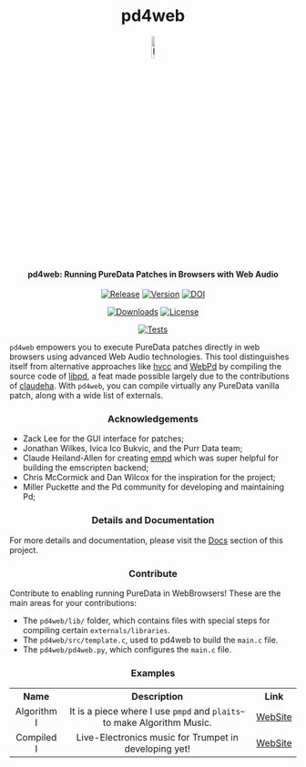 <p align="center">
  <h1 align="center">pd4web</h1>
  <p align="center">
    <a href="https://charlesneimog.github.io/pd4web">
      <img src="https://raw.githubusercontent.com/charlesneimog/pd4web/main/docs/assets/icon.svg" width="10%" alt="Logo">
    </a>
  </p>
  <h4 align="center">pd4web: Running PureData Patches in Browsers with Web Audio</h4>
</p>

<p align="center">
  <a href="https://github.com/charlesneimog/pd4web/releases/latest"><img src="https://img.shields.io/github/release/charlesneimog/pd4web?include_prereleases" alt="Release"></a>
  <a href="https://pypistats.org/packages/pd4web"><img src="https://img.shields.io/pypi/pyversions/pd4web" alt="Version"></a>
  <a href="https://zenodo.org/badge/latestdoi/685549750"><img src="https://zenodo.org/badge/685549750.svg" alt="DOI"></a>
</p>

<p align="center">
    <a href="https://pypistats.org/packages/pd4web"><img src="https://img.shields.io/pypi/dm/pd4web" alt="Downloads"></a>
    <a href="https://img.shields.io/pypi/pyversions/pd4web"><img src="https://img.shields.io/badge/platforms-macOS%20%7C%20Windows%20%7C%20Linux-green" alt="License"></a>
</p>

<p align="center">
  <a href="https://github.com/charlesneimog/pd4web/actions/workflows/pd4web-tests.yml"><img src="https://github.com/charlesneimog/pd4web/actions/workflows/pd4web-tests.yml/badge.svg" alt="Tests"></a>
</p>

`pd4web` empowers you to execute PureData patches directly in web browsers using advanced Web Audio technologies. This tool distinguishes itself from alternative approaches like [hvcc](https://github.com/Wasted-Audio/hvcc) and [WebPd](https://github.com/sebpiq/WebPd) by compiling the source code of [libpd](https://github.com/libpd/libpd), a feat made possible largely due to the contributions of  [claudeha](https://github.com/claudeha). With `pd4web`, you can compile virtually any PureData vanilla patch, along with a wide list of externals.

<h3 align="center">Acknowledgements</h3>

* Zack Lee for the GUI interface for patches;
* Jonathan Wilkes, Ivica Ico Bukvic, and the Purr Data team;
* Claude Heiland-Allen for creating [empd](https://mathr.co.uk/empd/) which was super helpful for building the emscripten backend;
* Chris McCormick and Dan Wilcox for the inspiration for the project;
* Miller Puckette and the Pd community for developing and maintaining Pd;


<h3 align="center"> Details and Documentation</h3>

For more details and documentation, please visit the [Docs](https://charlesneimog.github.io/pd4web/) section of this project.

<h3 align="center"> Contribute</h3>

Contribute to enabling running PureData in WebBrowsers! These are the main areas for your  contributions:

* The `pd4web/lib/` folder, which contains files with special steps for compiling certain `externals/libraries`.
* The `pd4web/src/template.c`, used to pd4web to build the `main.c` file.
* The `pd4web/pd4web.py`, which configures the `main.c` file.

<h3 align="center"> Examples</h3>

<table align="center" width="100%">
  <tr>
    <th>Name</th>
    <th>Description</th>
    <th>Link</th>
  </tr>
  <tr>
    <td align="center">Algorithm I</td>
    <td align="center">It is a piece where I use <code>pmpd</code> and <code>plaits~</code> to make Algorithm Music.</td>
    <td><a href="https://charlesneimog.github.io/Algorithm-Music/Piece-I/">WebSite</a></td>
  </tr>
  <tr>
    <td align="center">Compiled I</td>
    <td align="center">Live-Electronics music for Trumpet in developing yet!</td>
    <td><a href="https://charlesneimog.github.io/Compiled-I">WebSite</a></td>
  </tr>
</table>




